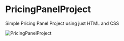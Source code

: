 # PricingPanelProject
Simple Pricing Panel Project using just HTML and CSS

![PricingPanelProject](https://github.com/agirkayaemin/PricingPanelProject/assets/127738117/7cb02502-cccf-4d5f-9260-8cb5ad9fcd68)
